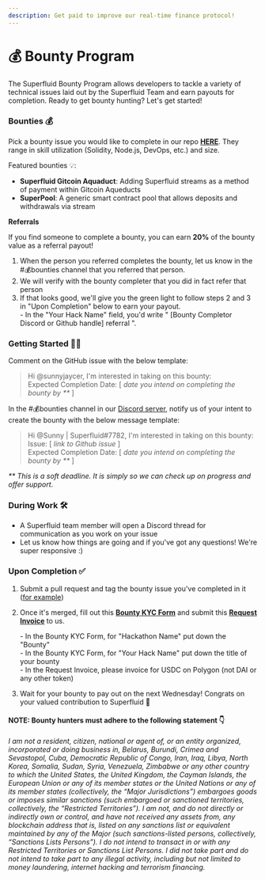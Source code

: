 ```yaml
---
description: Get paid to improve our real-time finance protocol!
---
```


# 💰 Bounty Program

The Superfluid Bounty Program allows developers to tackle a variety of technical issues laid out by the Superfluid Team and earn payouts for completion. Ready to get bounty hunting? Let's get started!

### Bounties 💰

Pick a bounty issue you would like to complete in our repo [**HERE**](https://github.com/orgs/superfluid-finance/projects/17/). They range in skill utilization (Solidity, Node.js, DevOps, etc.) and size.

Featured bounties 💡:

* **Superfluid Gitcoin Aquaduct**: Adding Superfluid streams as a method of payment within Gitcoin Aqueducts
* **SuperPool**: A generic smart contract pool that allows deposits and withdrawals via stream

**Referrals**

If you find someone to complete a bounty, you can earn **20%** of the bounty value as a referral payout!&#x20;

1. When the person you referred completes the bounty, let us know in the #💰bounties channel that you referred that person.&#x20;
2. We will verify with the bounty completer that you did in fact refer that person&#x20;
3. If that looks good, we'll give you the green light to follow steps 2 and 3 in "Upon Completion" below to earn your payout. \
   \- In the "Your Hack Name" field, you'd write " \[Bounty Completor Discord or Github handle] referral ".

### Getting Started 🙋‍♀️

Comment on the GitHub issue with the below template:

> Hi @sunnyjaycer, I'm interested in taking on this bounty:\
> Expected Completion Date: \[ _date you intend on completing the bounty by \*\*_ ]

In the #💰bounties channel in our [Discord server](https://discord.gg/m6jhgrc5Bj), notify us of your intent to create the bounty with the below message template:

> Hi @Sunny | Superfluid#7782, I'm interested in taking on this bounty:\
> Issue: \[ _link to Github issue_ ]\
> Expected Completion Date: \[ _date you intend on completing the bounty by \*\*_ ]

_\*\* This is a soft deadline. It is simply so we can check up on progress and offer support_.

### During Work 🛠

* A Superfluid team member will open a Discord thread for communication as you work on your issue
* Let us know how things are going and if you've got any questions! We're super responsive :)

### Upon Completion ✅

1. Submit a pull request and tag the bounty issue you've completed in it ([for example](https://github.com/superfluid-finance/protocol-monorepo/pull/717))
2.  Once it's merged, fill out this [**Bounty KYC Form**](https://docs.google.com/forms/d/e/1FAIpQLSePPMtMcDndvgJvpkDMtY1BChkrXaqABO0SKA-4c-i2rbhZKA/viewform) and submit this [**Request Invoice**](https://app.request.finance/create/3834fe3c2faaa829) to us.

    \- In the Bounty KYC Form, for "Hackathon Name" put down the "Bounty"\
    \- In the Bounty KYC Form, for "Your Hack Name" put down the title of your bounty\
    \- In the Request Invoice, please invoice for USDC on Polygon (not DAI or any other token)
3. Wait for your bounty to pay out on the next Wednesday! Congrats on your valued contribution to Superfluid 🏁

#### **NOTE: Bounty hunters must adhere to the following statement 👇**

_I am not a resident, citizen, national or agent of, or an entity organized, incorporated or doing business in, Belarus, Burundi, Crimea and Sevastopol, Cuba, Democratic Republic of Congo, Iran, Iraq, Libya, North Korea, Somalia, Sudan, Syria, Venezuela, Zimbabwe or any other country to which the United States, the United Kingdom, the Cayman Islands, the European Union or any of its member states or the United Nations or any of its member states (collectively, the “Major Jurisdictions”) embargoes goods or imposes similar sanctions (such embargoed or sanctioned territories, collectively, the “Restricted Territories”). I am not, and do not directly or indirectly own or control, and have not received any assets from, any blockchain address that is, listed on any sanctions list or equivalent maintained by any of the Major (such sanctions-listed persons, collectively, “Sanctions Lists Persons”). I do not intend to transact in or with any Restricted Territories or Sanctions List Persons. I did not take part and do not intend to take part to any illegal activity, including but not limited to money laundering, internet hacking and terrorism financing._
